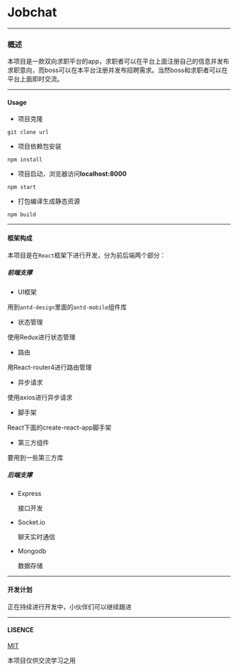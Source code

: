# Jobchat
---  
### 概述
本项目是一款双向求职平台的app，求职者可以在平台上面注册自己的信息并发布求职意向，而boss可以在本平台注册并发布招聘需求。当然boss和求职者可以在平台上面即时交流。

---
#### Usage

- 项目克隆

`git clone url`
- 项目依赖包安装

`npm install`
- 项目启动，浏览器访问**localhost:8000**

`npm start`
- 打包编译生成静态资源

`npm build`

---
#### 框架构成
本项目是在`React`框架下进行开发，分为前后端两个部分：

##### 前端支撑

- UI框架

用到`antd-design`里面的`antd-mobile`组件库
- 状态管理

使用Redux进行状态管理
- 路由

用React-router4进行路由管理
- 异步请求

使用axios进行异步请求
- 脚手架

React下面的create-react-app脚手架
- 第三方组件

要用到一些第三方库

##### 后端支撑

- Express

	接口开发
- Socket.io

	聊天实时通信
- Mongodb

	数据存储

---
#### 开发计划
正在持续进行开发中，小伙伴们可以继续跟进

---
#### LISENCE

[MIT](https://opensource.org/licenses/MIT)

本项目仅供交流学习之用







 


